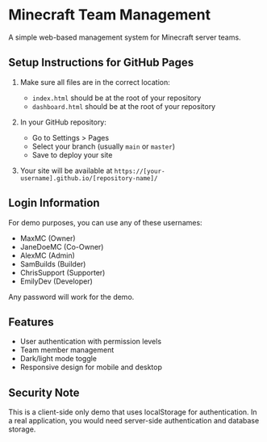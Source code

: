 # Minecraft Team Management

A simple web-based management system for Minecraft server teams.

## Setup Instructions for GitHub Pages

1. Make sure all files are in the correct location:
   - `index.html` should be at the root of your repository
   - `dashboard.html` should be at the root of your repository

2. In your GitHub repository:
   - Go to Settings > Pages
   - Select your branch (usually `main` or `master`)
   - Save to deploy your site

3. Your site will be available at `https://[your-username].github.io/[repository-name]/`

## Login Information

For demo purposes, you can use any of these usernames:
- MaxMC (Owner)
- JaneDoeMC (Co-Owner)
- AlexMC (Admin)
- SamBuilds (Builder)
- ChrisSupport (Supporter)
- EmilyDev (Developer)

Any password will work for the demo.

## Features

- User authentication with permission levels
- Team member management
- Dark/light mode toggle
- Responsive design for mobile and desktop

## Security Note

This is a client-side only demo that uses localStorage for authentication. In a real application, you would need server-side authentication and database storage.

